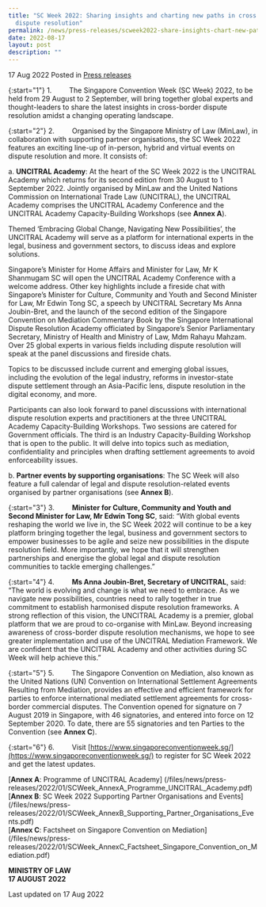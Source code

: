 ```yaml
---
title: "SC Week 2022: Sharing insights and charting new paths in cross border
  dispute resolution"
permalink: /news/press-releases/scweek2022-share-insights-chart-new-paths-cross-border-dispute-resolution
date: 2022-08-17
layout: post
description: ""
---
```

17 Aug 2022 Posted in [Press releases](/news/press-releases)

{:start="1"}
1.         The Singapore Convention Week (SC Week) 2022, to be held from 29 August to 2 September, will bring together global experts and thought-leaders to share the latest insights in cross-border dispute resolution amidst a changing operating landscape.

{:start="2"}
2.                  Organised by the Singapore Ministry of Law (MinLaw), in collaboration with supporting partner organisations, the SC Week 2022 features an exciting line-up of in-person, hybrid and virtual events on dispute resolution and more. It consists of:

a.	         **UNCITRAL Academy**: At the heart of the SC Week 2022 is the UNCITRAL Academy which returns for its second edition from 30 August to 1 September 2022. Jointly organised by MinLaw and the United Nations Commission on International Trade Law (UNCITRAL), the UNCITRAL Academy comprises the UNCITRAL Academy Conference and the UNCITRAL Academy Capacity-Building Workshops (see **Annex A**).<br>

Themed ‘Embracing Global Change, Navigating New Possibilities’, the UNCITRAL Academy will serve as a platform for international experts in the legal, business and government sectors, to discuss ideas and explore solutions.<br>

Singapore’s Minister for Home Affairs and Minister for Law, Mr K Shanmugam SC will open the UNCITRAL Academy Conference with a welcome address. Other key highlights include a fireside chat with Singapore’s Minister for Culture, Community and Youth and Second Minister for Law, Mr Edwin Tong SC, a speech by UNCITRAL Secretary Ms Anna Joubin-Bret, and the launch of the second edition of the Singapore Convention on Mediation Commentary Book by the Singapore International Dispute Resolution Academy officiated by Singapore’s Senior Parliamentary Secretary, Ministry of Health and Ministry of Law, Mdm Rahayu Mahzam. Over 25 global experts in various fields including dispute resolution will speak at the panel discussions and fireside chats.

Topics to be discussed include current and emerging global issues, including the evolution of the legal industry, reforms in investor-state dispute settlement through an Asia-Pacific lens, dispute resolution in the digital economy, and more.

Participants can also look forward to panel discussions with international dispute resolution experts and practitioners at the three UNCITRAL Academy Capacity-Building Workshops. Two sessions are catered for Government officials. The third is an Industry Capacity-Building Workshop that is open to the public. It will delve into topics such as mediation, confidentiality and principles when drafting settlement agreements to avoid enforceability issues.

b.	         **Partner events by supporting organisations**: The SC Week will also feature a full calendar of legal and dispute resolution-related events organised by partner organisations (see **Annex B**). 

{:start="3"}
3.                  **Minister for Culture, Community and Youth and Second Minister for Law, Mr Edwin Tong SC**, said: “With global events reshaping the world we live in, the SC Week 2022 will continue to be a key platform bringing together the legal, business and government sectors to empower businesses to be agile and seize new possibilities in the dispute resolution field. More importantly, we hope that it will strengthen partnerships and energise the global legal and dispute resolution communities to tackle emerging challenges.”

{:start="4"}
4.                  **Ms Anna Joubin-Bret, Secretary of UNCITRAL**, said: “The world is evolving and change is what we need to embrace. As we navigate new possibilities, countries need to rally together in true commitment to establish harmonised dispute resolution frameworks. A strong reflection of this vision, the UNCITRAL Academy is a premier, global platform that we are proud to co-organise with MinLaw. Beyond increasing awareness of cross-border dispute resolution mechanisms, we hope to see greater implementation and use of the UNCITRAL Mediation Framework. We are confident that the UNCITRAL Academy and other activities during SC Week will help achieve this.”

{:start="5"}
5.                  The Singapore Convention on Mediation, also known as the United Nations (UN) Convention on International Settlement Agreements Resulting from Mediation, provides an effective and efficient framework for parties to enforce international mediated settlement agreements for cross-border commercial disputes. The Convention opened for signature on 7 August 2019 in Singapore, with 46 signatories, and entered into force on 12 September 2020. To date, there are 55 signatories and ten Parties to the Convention (see **Annex C**).

{:start="6"}
6.                  Visit [https://www.singaporeconventionweek.sg/](https://www.singaporeconventionweek.sg/) to register for SC Week 2022 and get the latest updates.


[<b>Annex A</b>: Programme of UNCITRAL Academy] 
(/files/news/press-releases/2022/01/SCWeek_AnnexA_Programme_UNCITRAL_Academy.pdf)<br>
[<b>Annex B</b>: SC Week 2022 Supporting Partner Organisations and Events] 
(/files/news/press-releases/2022/01/SCWeek_AnnexB_Supporting_Partner_Organisations_Events.pdf)<br>
[<b>Annex C</b>: Factsheet on Singapore Convention on Mediation] 
(/files/news/press-releases/2022/01/SCWeek_AnnexC_Factsheet_Singapore_Convention_on_Mediation.pdf)<br>

**MINISTRY OF LAW**
<br>**17 AUGUST 2022**

<p class="right-side-updated">Last updated on 17 Aug 2022</p>